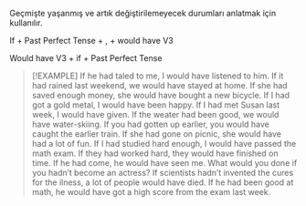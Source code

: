 Geçmişte yaşanmış ve artık değiştirilemeyecek durumları anlatmak için kullanılır.

If + Past Perfect Tense + , + would have V3

Would have V3 + if + Past Perfect Tense

> [!EXAMPLE]
> If he had taled to me, I would have listened to him.
> If it had rained last weekend, we would have stayed at home.
> If she had saved enough money, she would have bought a new bicycle.
> If I had got a gold metal, I would have been happy.
> If I had met Susan last week, I would have given.
> If the weater had been good, we would have water-skiing.
> If you had gotten up earlier, you would have caught the earlier train.
> If she had gone on picnic, she would have had a lot of fun.
> If I had studied hard enough, I would have passed the math exam.
> If they had worked hard, they would have finished on time.
> If he had come, he would have seen me.
> What would you done if you hadn’t become an actress?
> If scientists hadn’t invented the cures for the ilness, a lot of people would have died.
> If he had been good at math, he would have got a high score from the exam last week.